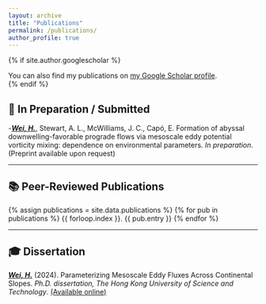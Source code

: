 ```yaml
---
layout: archive
title: "Publications"
permalink: /publications/
author_profile: true
---
```


{% if site.author.googlescholar %}
  <div class="wordwrap">You can also find my publications on <a href="{{site.author.googlescholar}}">my Google Scholar profile</a>.</div>
{% endif %}

## 📝 In Preparation / Submitted
-<ins>***Wei, H.***</ins>, Stewart, A. L., McWilliams, J. C., Capó, E. Formation of abyssal downwelling-favorable prograde flows via mesoscale eddy potential vorticity mixing: dependence on environmental parameters. _In preparation_. (Preprint available upon request)

---
## 📚 Peer-Reviewed Publications

{% assign publications = site.data.publications %}
{% for pub in publications %}
{{ forloop.index }}. {{ pub.entry }}
{% endfor %}

---
## 🎓 Dissertation
<ins>***Wei, H.***</ins> (2024). Parameterizing Mesoscale Eddy Fluxes Across Continental Slopes. _Ph.D. dissertation, The Hong Kong University of Science and Technology_. [(Available online)](https://lbezone.hkust.edu.hk/rse/?p=63844)
